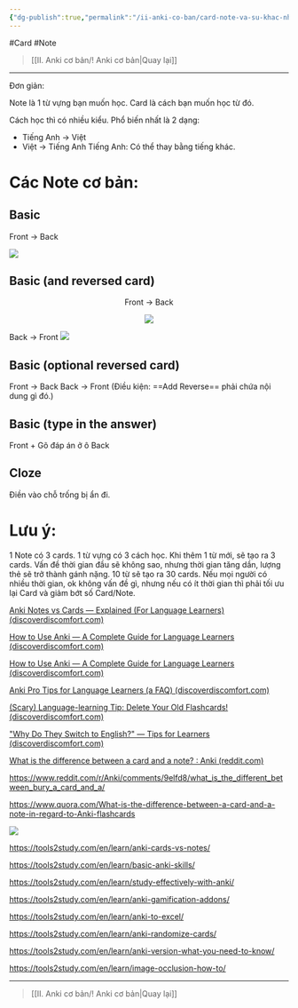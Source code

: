 ```yaml
---
{"dg-publish":true,"permalink":"/ii-anki-co-ban/card-note-va-su-khac-nhau/","noteIcon":""}
---
```


#Card #Note

> [[II. Anki cơ bản/! Anki cơ bản\|Quay lại]]

___

Đơn giản:

Note là 1 từ vựng bạn muốn học.
Card là cách bạn muốn học từ đó.

Cách học thì có nhiều kiểu. Phổ biến nhất là 2 dạng:
- Tiếng Anh → Việt
- Việt → Tiếng Anh
Tiếng Anh: Có thể thay bằng tiếng khác.

# Các Note cơ bản:

## Basic
Front → Back

![](https://i.imgur.com/xLlTewC.png)

## Basic (and reversed card)
<center>Front → Back</center>
<center> 

![](https://i.imgur.com/xLlTewC.png)

</center>


Back → Front
![](https://i.imgur.com/TRQg7Zr.png)


## Basic (optional reversed card)
Front → Back
Back → Front (Điều kiện: ==Add Reverse== phải chứa nội dung gì đó.)

## Basic (type in the answer)
Front + Gõ đáp án ở ô Back

## Cloze
Điền vào chỗ trống bị ẩn đi.

# Lưu ý:
1 Note có 3 cards.
1 từ vựng có 3 cách học.
Khi thêm 1 từ mới, sẽ tạo ra 3 cards.
Vấn đề thời gian đầu sẽ không sao, nhưng thời gian tăng dần, lượng thẻ sẽ trở thành gánh nặng. 
10 từ sẽ tạo ra 30 cards.
Nếu mọi người có nhiều thời gian, ok không vấn đề gì, nhưng nếu có ít thời gian thì phải tối ưu lại Card và giảm bớt số Card/Note.




[Anki Notes vs Cards — Explained (For Language Learners) (discoverdiscomfort.com)](https://discoverdiscomfort.com/anki-notes-vs-cards-language-learning/)

[How to Use Anki — A Complete Guide for Language Learners (discoverdiscomfort.com)](https://discoverdiscomfort.com/how-to-use-anki-flashcards-language/)

[How to Use Anki — A Complete Guide for Language Learners (discoverdiscomfort.com)](https://discoverdiscomfort.com/how-to-use-anki-flashcards-language/)

[Anki Pro Tips for Language Learners (a FAQ) (discoverdiscomfort.com)](https://discoverdiscomfort.com/anki-languages-faq-polyglots/)

[(Scary) Language-learning Tip: Delete Your Old Flashcards! (discoverdiscomfort.com)](https://discoverdiscomfort.com/scary-pro-tip-delete-your-old-flashcards/)

["Why Do They Switch to English?" — Tips for Learners (discoverdiscomfort.com)](https://discoverdiscomfort.com/switch-to-english-tips-language-learning/)

[What is the difference between a card and a note? : Anki (reddit.com)](https://www.reddit.com/r/Anki/comments/3x58fb/what_is_the_difference_between_a_card_and_a_note/)

https://www.reddit.com/r/Anki/comments/9elfd8/what_is_the_different_between_bury_a_card_and_a/

https://www.quora.com/What-is-the-difference-between-a-card-and-a-note-in-regard-to-Anki-flashcards

![](https://www.youtube.com/watch?v=5ZdMAePorUI)

https://tools2study.com/en/learn/anki-cards-vs-notes/

https://tools2study.com/en/learn/basic-anki-skills/

https://tools2study.com/en/learn/study-effectively-with-anki/

https://tools2study.com/en/learn/anki-gamification-addons/

https://tools2study.com/en/learn/anki-to-excel/

https://tools2study.com/en/learn/anki-randomize-cards/

https://tools2study.com/en/learn/anki-version-what-you-need-to-know/

https://tools2study.com/en/learn/image-occlusion-how-to/



___

> [[II. Anki cơ bản/! Anki cơ bản\|Quay lại]]